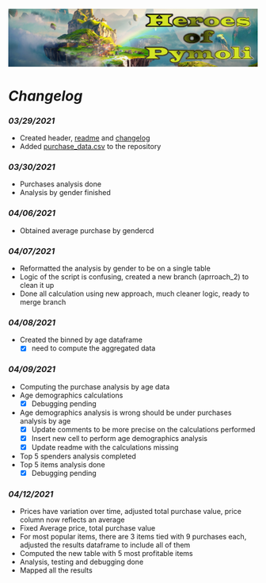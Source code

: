 ![Heroes Of Pymoli](Resources/header.png)

# ***Changelog***

### *03/29/2021*
- Created header, [readme](/readme.md) and [changelog](changelog.md)
- Added [purchase_data.csv](/Resources/purchase_data.csv) to the repository

### *03/30/2021*
- Purchases analysis done
- Analysis by gender finished

### *04/06/2021*
- Obtained average purchase by gendercd

### *04/07/2021*
- Reformatted the analysis by gender to be on a single table
- Logic of the script is confusing, created a new branch (aprroach_2) to clean it up
- Done all calculation using new approach, much cleaner logic, ready to merge branch

### *04/08/2021*
- Created the binned by age dataframe
    - [X] need to compute the aggregated data

### *04/09/2021*
- Computing the purchase analysis by age data
- Age demographics calculations
    - [X] Debugging pending
- Age demographics analysis is wrong should be under purchases analysis by age
    - [X] Update comments to be more precise on the calculations performed
    - [X] Insert new cell to perform age demographics analysis
    - [X] Update readme with the calculations missing
- Top 5 spenders analysis completed
- Top 5 items analysis done
    - [X] Debugging pending

### *04/12/2021*
- Prices have variation over time, adjusted total purchase value, price column now reflects an average
- Fixed Average price, total purchase value
- For most popular items, there are 3 items tied with 9 purchases each, adjusted the results dataframe to include all of them
- Computed the new table with 5 most profitable items
- Analysis, testing and debugging done
- Mapped all the results